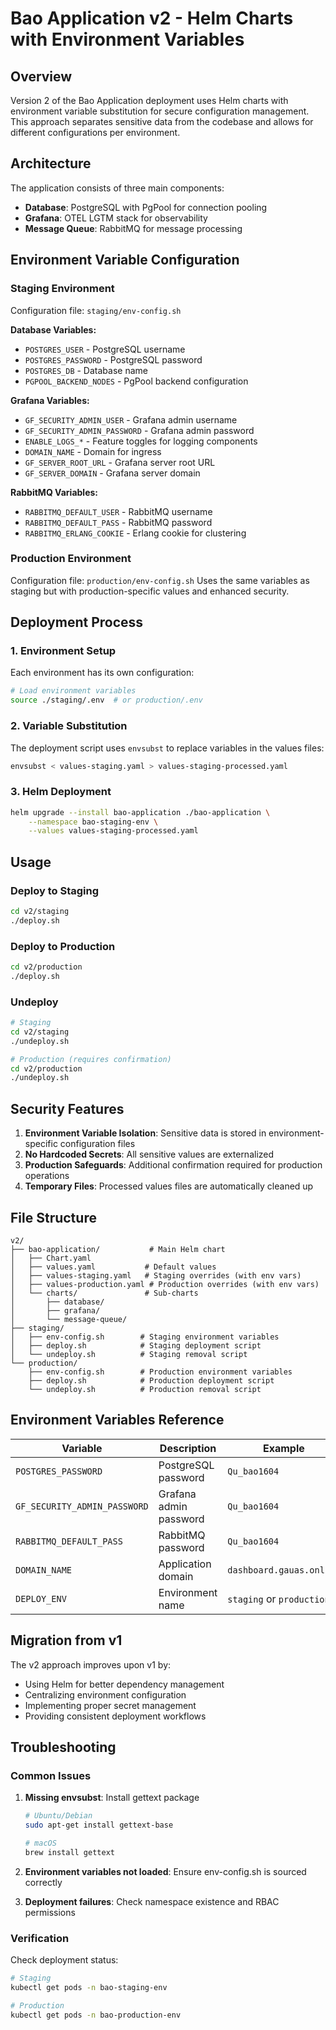 # Bao Application v2 - Helm Charts with Environment Variables

## Overview

Version 2 of the Bao Application deployment uses Helm charts with environment variable substitution for secure configuration management. This approach separates sensitive data from the codebase and allows for different configurations per environment.

## Architecture

The application consists of three main components:
- **Database**: PostgreSQL with PgPool for connection pooling
- **Grafana**: OTEL LGTM stack for observability
- **Message Queue**: RabbitMQ for message processing

## Environment Variable Configuration

### Staging Environment
Configuration file: `staging/env-config.sh`

**Database Variables:**
- `POSTGRES_USER` - PostgreSQL username
- `POSTGRES_PASSWORD` - PostgreSQL password
- `POSTGRES_DB` - Database name
- `PGPOOL_BACKEND_NODES` - PgPool backend configuration

**Grafana Variables:**
- `GF_SECURITY_ADMIN_USER` - Grafana admin username
- `GF_SECURITY_ADMIN_PASSWORD` - Grafana admin password
- `ENABLE_LOGS_*` - Feature toggles for logging components
- `DOMAIN_NAME` - Domain for ingress
- `GF_SERVER_ROOT_URL` - Grafana server root URL
- `GF_SERVER_DOMAIN` - Grafana server domain

**RabbitMQ Variables:**
- `RABBITMQ_DEFAULT_USER` - RabbitMQ username
- `RABBITMQ_DEFAULT_PASS` - RabbitMQ password
- `RABBITMQ_ERLANG_COOKIE` - Erlang cookie for clustering

### Production Environment
Configuration file: `production/env-config.sh`
Uses the same variables as staging but with production-specific values and enhanced security.

## Deployment Process

### 1. Environment Setup
Each environment has its own configuration:
```bash
# Load environment variables
source ./staging/.env  # or production/.env
```

### 2. Variable Substitution
The deployment script uses `envsubst` to replace variables in the values files:
```bash
envsubst < values-staging.yaml > values-staging-processed.yaml
```

### 3. Helm Deployment
```bash
helm upgrade --install bao-application ./bao-application \
    --namespace bao-staging-env \
    --values values-staging-processed.yaml
```

## Usage

### Deploy to Staging
```bash
cd v2/staging
./deploy.sh
```

### Deploy to Production
```bash
cd v2/production
./deploy.sh
```

### Undeploy
```bash
# Staging
cd v2/staging
./undeploy.sh

# Production (requires confirmation)
cd v2/production
./undeploy.sh
```

## Security Features

1. **Environment Variable Isolation**: Sensitive data is stored in environment-specific configuration files
2. **No Hardcoded Secrets**: All sensitive values are externalized
3. **Production Safeguards**: Additional confirmation required for production operations
4. **Temporary Files**: Processed values files are automatically cleaned up

## File Structure

```
v2/
├── bao-application/           # Main Helm chart
│   ├── Chart.yaml
│   ├── values.yaml           # Default values
│   ├── values-staging.yaml   # Staging overrides (with env vars)
│   ├── values-production.yaml # Production overrides (with env vars)
│   └── charts/               # Sub-charts
│       ├── database/
│       ├── grafana/
│       └── message-queue/
├── staging/
│   ├── env-config.sh        # Staging environment variables
│   ├── deploy.sh            # Staging deployment script
│   └── undeploy.sh          # Staging removal script
└── production/
    ├── env-config.sh        # Production environment variables
    ├── deploy.sh            # Production deployment script
    └── undeploy.sh          # Production removal script
```

## Environment Variables Reference

| Variable | Description | Example |
|----------|-------------|---------|
| `POSTGRES_PASSWORD` | PostgreSQL password | `Qu_bao1604` |
| `GF_SECURITY_ADMIN_PASSWORD` | Grafana admin password | `Qu_bao1604` |
| `RABBITMQ_DEFAULT_PASS` | RabbitMQ password | `Qu_bao1604` |
| `DOMAIN_NAME` | Application domain | `dashboard.gauas.online` |
| `DEPLOY_ENV` | Environment name | `staging` or `production` |

## Migration from v1

The v2 approach improves upon v1 by:
- Using Helm for better dependency management
- Centralizing environment configuration
- Implementing proper secret management
- Providing consistent deployment workflows

## Troubleshooting

### Common Issues

1. **Missing envsubst**: Install gettext package
   ```bash
   # Ubuntu/Debian
   sudo apt-get install gettext-base
   
   # macOS
   brew install gettext
   ```

2. **Environment variables not loaded**: Ensure env-config.sh is sourced correctly

3. **Deployment failures**: Check namespace existence and RBAC permissions

### Verification

Check deployment status:
```bash
# Staging
kubectl get pods -n bao-staging-env

# Production  
kubectl get pods -n bao-production-env
```
